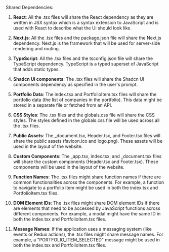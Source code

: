 Shared Dependencies:

1. **React**: All the .tsx files will share the React dependency as they are written in JSX syntax which is a syntax extension to JavaScript and is used with React to describe what the UI should look like.

2. **Next.js**: All the .tsx files and the package.json file will share the Next.js dependency. Next.js is the framework that will be used for server-side rendering and routing.

3. **TypeScript**: All the .tsx files and the tsconfig.json file will share the TypeScript dependency. TypeScript is a typed superset of JavaScript that adds static types.

4. **Shadcn UI components**: The .tsx files will share the Shadcn UI components dependency as specified in the user's prompt.

5. **Portfolio Data**: The index.tsx and PortfolioItem.tsx files will share the portfolio data (the list of companies in the portfolio). This data might be stored in a separate file or fetched from an API.

6. **CSS Styles**: The .tsx files and the globals.css file will share the CSS styles. The styles defined in the globals.css file will be used across all the .tsx files.

7. **Public Assets**: The _document.tsx, Header.tsx, and Footer.tsx files will share the public assets (favicon.ico and logo.png). These assets will be used in the layout of the website.

8. **Custom Components**: The _app.tsx, index.tsx, and _document.tsx files will share the custom components (Header.tsx and Footer.tsx). These components will be used in the layout of the website.

9. **Function Names**: The .tsx files might share function names if there are common functionalities across the components. For example, a function to navigate to a portfolio item might be used in both the index.tsx and PortfolioItem.tsx files.

10. **DOM Element IDs**: The .tsx files might share DOM element IDs if there are elements that need to be accessed by JavaScript functions across different components. For example, a modal might have the same ID in both the index.tsx and PortfolioItem.tsx files.

11. **Message Names**: If the application uses a messaging system (like events or Redux actions), the .tsx files might share message names. For example, a "PORTFOLIO_ITEM_SELECTED" message might be used in both the index.tsx and PortfolioItem.tsx files.